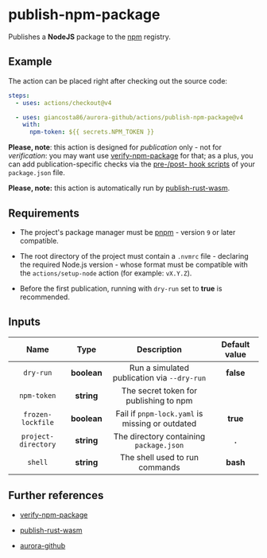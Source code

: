 # publish-npm-package

Publishes a **NodeJS** package to the [npm](https://www.npmjs.com/) registry.

## Example

The action can be placed right after checking out the source code:

```yaml
steps:
  - uses: actions/checkout@v4

  - uses: giancosta86/aurora-github/actions/publish-npm-package@v4
    with:
      npm-token: ${{ secrets.NPM_TOKEN }}
```

**Please, note**: this action is designed for _publication_ only - not for _verification_: you may want use [verify-npm-package](../verify-npm-package/README.md) for that; as a plus, you can add publication-specific checks via the [pre-/post- hook scripts](https://docs.npmjs.com/cli/v10/using-npm/scripts) of your `package.json` file.

**Please, note:** this action is automatically run by [publish-rust-wasm](../publish-rust-wasm/README.md).

## Requirements

- The project's package manager must be [pnpm](https://pnpm.io/) - version `9` or later compatible.

- The root directory of the project must contain a `.nvmrc` file - declaring the required Node.js version - whose format must be compatible with the `actions/setup-node` action (for example: `vX.Y.Z`).

- Before the first publication, running with `dry-run` set to **true** is recommended.

## Inputs

|        Name         |    Type     |                   Description                   | Default value |
| :-----------------: | :---------: | :---------------------------------------------: | :-----------: |
|      `dry-run`      | **boolean** |   Run a simulated publication via `--dry-run`   |   **false**   |
|     `npm-token`     | **string**  |     The secret token for publishing to npm      |               |
|  `frozen-lockfile`  | **boolean** | Fail if `pnpm-lock.yaml` is missing or outdated |   **true**    |
| `project-directory` | **string**  |     The directory containing `package.json`     |     **.**     |
|       `shell`       | **string**  |         The shell used to run commands          |   **bash**    |

## Further references

- [verify-npm-package](../verify-npm-package/README.md)

- [publish-rust-wasm](../publish-rust-wasm/README.md)

- [aurora-github](../../README.md)

